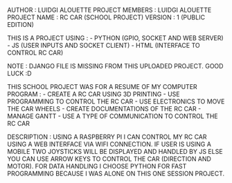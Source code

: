 AUTHOR : LUIDGI ALOUETTE
PROJECT MEMBERS : LUIDGI ALOUETTE
PROJECT NAME : RC CAR (SCHOOL PROJECT)
VERSION : 1 (PUBLIC EDITION)

THIS IS A PROJECT USING :
    - PYTHON (GPIO, SOCKET AND WEB SERVER)
    - JS (USER INPUTS AND SOCKET CLIENT)
    - HTML (INTERFACE TO CONTROL RC CAR)

NOTE : DJANGO FILE IS MISSING FROM THIS UPLOADED PROJECT. GOOD LUCK :D


THIS SCHOOL PROJECT WAS FOR A RESUME OF MY COMPUTER PROGRAM :
    - CREATE A RC CAR USING 3D PRINTING
    - USE PROGRAMMING TO CONTROL THE RC CAR
    - USE ELECTRONICS TO MOVE THE CAR WHEELS
    - CREATE DOCUMENTATIONS OF THE RC CAR
    - MANAGE GANTT
    - USE A TYPE OF COMMUNICATION TO CONTROL THE RC CAR

DESCRIPTION : 
USING A RASPBERRY PI I CAN CONTROL MY RC CAR USING A WEB INTERFACE VIA WIFI CONNECTION. IF USER IS USING A MOBILE TWO JOYSTICKS WILL BE DISPLAYED AND HANDLED BY JS
ELSE YOU CAN USE ARROW KEYS TO CONTROL THE CAR (DIRECTION AND MOTOR). FOR DATA HANDLING I CHOOSE PYTHON FOR FAST PROGRAMMING BECAUSE I WAS ALONE ON THIS ONE SESSION PROJECT.